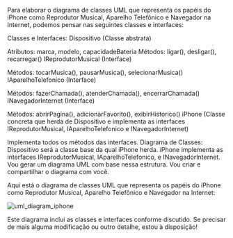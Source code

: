 Para elaborar o diagrama de classes UML que representa os papéis do iPhone como Reprodutor Musical, Aparelho Telefônico e Navegador na Internet, podemos pensar nas seguintes classes e interfaces:

Classes e Interfaces:
Dispositivo (Classe abstrata)

Atributos: marca, modelo, capacidadeBateria
Métodos: ligar(), desligar(), recarregar()
IReprodutorMusical (Interface)

Métodos: tocarMusica(), pausarMusica(), selecionarMusica()
IAparelhoTelefonico (Interface)

Métodos: fazerChamada(), atenderChamada(), encerrarChamada()
INavegadorInternet (Interface)

Métodos: abrirPagina(), adicionarFavorito(), exibirHistorico()
iPhone (Classe concreta que herda de Dispositivo e implementa as interfaces IReprodutorMusical, IAparelhoTelefonico e INavegadorInternet)

Implementa todos os métodos das interfaces.
Diagrama de Classes:
Dispositivo será a classe base da qual iPhone herda.
iPhone implementa as interfaces IReprodutorMusical, IAparelhoTelefonico, e INavegadorInternet.
Vou gerar um diagrama UML com base nessa estrutura. Vou criar e compartilhar o diagrama com você.

Aqui está o diagrama de classes UML que representa os papéis do iPhone como Reprodutor Musical, Aparelho Telefônico e Navegador na Internet:

![uml_diagram_iphone](https://github.com/user-attachments/assets/6a02c782-d28b-4e9e-a474-da5617d4873d)

Este diagrama inclui as classes e interfaces conforme discutido. Se precisar de mais alguma modificação ou outro detalhe, estou à disposição! ​
